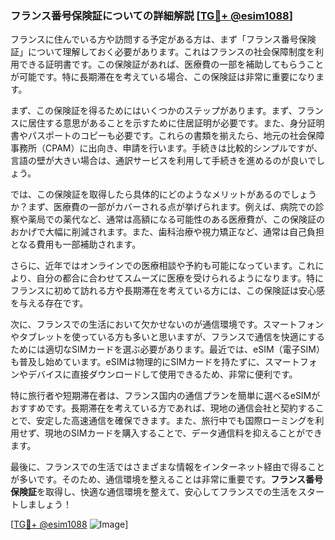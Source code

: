 ### フランス番号保険証についての詳細解説 [[TG💪+ @esim1088](https://t.me/s/esim1088)]

フランスに住んでいる方や訪問する予定がある方は、まず「フランス番号保険証」について理解しておく必要があります。これはフランスの社会保障制度を利用できる証明書です。この保険証があれば、医療費の一部を補助してもらうことが可能です。特に長期滞在を考えている場合、この保険証は非常に重要になります。

まず、この保険証を得るためにはいくつかのステップがあります。まず、フランスに居住する意思があることを示すために住居証明が必要です。また、身分証明書やパスポートのコピーも必要です。これらの書類を揃えたら、地元の社会保障事務所（CPAM）に出向き、申請を行います。手続きは比較的シンプルですが、言語の壁が大きい場合は、通訳サービスを利用して手続きを進めるのが良いでしょう。

では、この保険証を取得したら具体的にどのようなメリットがあるのでしょうか？まず、医療費の一部がカバーされる点が挙げられます。例えば、病院での診察や薬局での薬代など、通常は高額になる可能性のある医療費が、この保険証のおかげで大幅に削減されます。また、歯科治療や視力矯正など、通常は自己負担となる費用も一部補助されます。

さらに、近年ではオンラインでの医療相談や予約も可能になっています。これにより、自分の都合に合わせてスムーズに医療を受けられるようになります。特にフランスに初めて訪れる方や長期滞在を考えている方には、この保険証は安心感を与える存在です。

次に、フランスでの生活において欠かせないのが通信環境です。スマートフォンやタブレットを使っている方も多いと思いますが、フランスで通信を快適にするためには適切なSIMカードを選ぶ必要があります。最近では、eSIM（電子SIM）も普及し始めています。eSIMは物理的にSIMカードを持たずに、スマートフォンやデバイスに直接ダウンロードして使用できるため、非常に便利です。

特に旅行者や短期滞在者は、フランス国内の通信プランを簡単に選べるeSIMがおすすめです。長期滞在を考えている方であれば、現地の通信会社と契約することで、安定した高速通信を確保できます。また、旅行中でも国際ローミングを利用せず、現地のSIMカードを購入することで、データ通信料を抑えることができます。

最後に、フランスでの生活ではさまざまな情報をインターネット経由で得ることが多いです。そのため、通信環境を整えることは非常に重要です。**フランス番号保険証**を取得し、快適な通信環境を整えて、安心してフランスでの生活をスタートしましょう！

[[TG💪+ @esim1088](https://t.me/s/esim1088) ![Image](https://i.postimg.cc/Y0z9fWf4/image.png)]